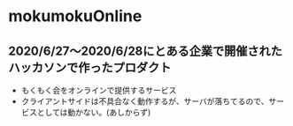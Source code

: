 # mokumokuOnline
## 2020/6/27〜2020/6/28にとある企業で開催されたハッカソンで作ったプロダクト
- もくもく会をオンラインで提供するサービス
- クライアントサイドは不具合なく動作するが、サーバが落ちてるので、サービスとしては動かない。(あしからず)
